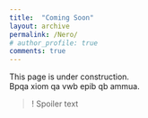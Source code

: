 ```yaml
---
title:  "Coming Soon"
layout: archive
permalink: /Nero/
# author_profile: true
comments: true
---
```


This page is under construction.  
Bpqa xiom qa vwb epib qb ammua.


>! Spoiler text

